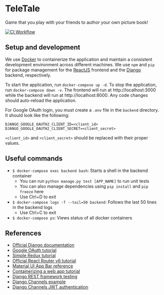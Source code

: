 # TeleTale
Game that you play with your friends to author your own picture book!

[![CI Workflow](https://github.com/SShang7/TeleTale/actions/workflows/ci.yml/badge.svg)](https://github.com/SShang7/TeleTale/actions/workflows/ci.yml)

## Setup and development

We use [Docker](https://docs.docker.com/get-docker/) to containerize the application and maintain a
consistent development environment across different machines. We use `npm` and `pip` for package
management for the [ReactJS](https://reactjs.org/docs/getting-started.html) frontend and the
[Django](https://docs.djangoproject.com/en/4.1/) backend, respectively.

To start the application, run `docker-compose up -d`. To stop the application, run
`docker-compose down -v`. The frontend will run at http://localhost:3000 while the backend will run at
http://localhost:8000. Any code changes should auto-reload the application.

For Google OAuth login, you must create a `.env` file in the `backend` directory. It should look
like the following:
```
DJANGO_GOOGLE_OAUTH2_CLIENT_ID=<client_id>
DJANGO_GOOGLE_OAUTH2_CLIENT_SECRET=<client_secret>
```
`<client_id>` and `<client_secret>` should be replaced with their proper values.

## Useful commands

* `$ docker-compose exec backend bash`: Starts a shell in the backend container
    * You can run `python manage.py test [APP_NAME]` to run unit tests
    * You can also manage dependencies using `pip install` and `pip freeze` here
    * Use Ctrl+D to exit
* `$ docker-compose logs -f --tail=50 backend`: Follows the last 50 lines in the backend logs
    * Use Ctrl+C to exit
* `$ docker-compose ps`: Views status of all docker containers

## References

* [Official Django documentation](https://docs.djangoproject.com/en/4.1/)
* [Google OAuth tutorial](https://www.hacksoft.io/blog/google-oauth2-with-django-react-part-1)
* [Simple Redux tutorial](https://medium.com/mad-semicolon/fetch-initial-data-on-page-load-in-react-redux-application-16f4d8228543)
* [Official React Router v6 tutorial](https://reactrouter.com/en/dev/start/tutorial)
* [Material UI App Bar reference](https://reactrouter.com/en/dev/start/tutorial)
* [Containerizing a web app tutorial](https://medium.com/@gagansh7171/dockerize-your-django-and-react-app-68a7b73ab6e9)
* [Django REST framework testing](https://www.django-rest-framework.org/api-guide/testing/)
* [Django Channels example](https://github.com/aduranil/django-channels-react-multiplayer)
* [Django Channels JWT authentication](https://stackoverflow.com/questions/65297148/django-channels-jwt-authentication)
